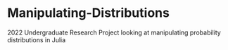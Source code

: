 # Manipulating-Distributions

2022 Undergraduate Research Project looking at manipulating probability distributions in Julia
